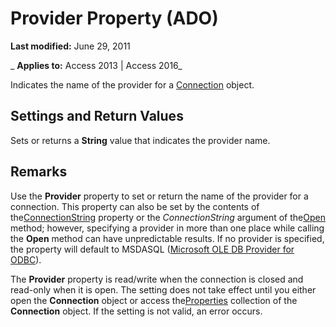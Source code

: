 
# Provider Property (ADO)

 **Last modified:** June 29, 2011

 _ **Applies to:** Access 2013 | Access 2016_



Indicates the name of the provider for a [Connection](c16023aa-0321-2513-ee71-255d6ffba03d.md) object.

## Settings and Return Values

Sets or returns a  **String** value that indicates the provider name.


## Remarks

Use the  **Provider** property to set or return the name of the provider for a connection. This property can also be set by the contents of the[ConnectionString](c67a7daf-258f-d99d-6475-a4aa98d1e99d.md) property or the _ConnectionString_ argument of the[Open](1adaa17d-dfe1-22e0-3415-720516d138f8.md) method; however, specifying a provider in more than one place while calling the **Open** method can have unpredictable results. If no provider is specified, the property will default to MSDASQL ([Microsoft OLE DB Provider for ODBC](c507567e-5ad1-b32a-f6ad-5ba2c39aa4c2.md)).

The  **Provider** property is read/write when the connection is closed and read-only when it is open. The setting does not take effect until you either open the **Connection** object or access the[Properties](4d662790-1252-c930-e6f9-edf6a38636af.md) collection of the **Connection** object. If the setting is not valid, an error occurs.

